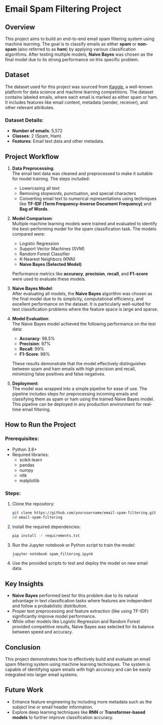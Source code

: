 # Email Spam Filtering Project

## Overview
This project aims to build an end-to-end email spam filtering system using machine learning. The goal is to classify emails as either **spam** or **non-spam** (also referred to as **ham**) by applying various classification algorithms. After testing multiple models, **Naive Bayes** was chosen as the final model due to its strong performance on this specific problem.

## Dataset
The dataset used for this project was sourced from [Kaggle](https://www.kaggle.com/), a well-known platform for data science and machine learning competitions. The dataset contains labeled emails, where each email is marked as either spam or ham. It includes features like email content, metadata (sender, receiver), and other relevant attributes.

### Dataset Details:
- **Number of emails**: 5,572
- **Classes**: 2 (Spam, Ham)
- **Features**: Email text data and other metadata.

## Project Workflow

1. **Data Preprocessing**:  
   The email text data was cleaned and preprocessed to make it suitable for model training. The steps included:
   - Lowercasing all text
   - Removing stopwords, punctuation, and special characters
   - Converting email text to numerical representations using techniques like **TF-IDF (Term Frequency-Inverse Document Frequency)** and **Bag of Words**.

2. **Model Comparison**:  
   Multiple machine learning models were trained and evaluated to identify the best-performing model for the spam classification task. The models compared were:
   - Logistic Regression
   - Support Vector Machines (SVM)
   - Random Forest Classifier
   - K-Nearest Neighbors (KNN)
   - **Naive Bayes (Selected Model)**

   Performance metrics like **accuracy**, **precision**, **recall**, and **F1-score** were used to evaluate these models.

3. **Naive Bayes Model**:  
   After evaluating all models, the **Naive Bayes** algorithm was chosen as the final model due to its simplicity, computational efficiency, and excellent performance on the dataset. It is particularly well-suited for text classification problems where the feature space is large and sparse.

4. **Model Evaluation**:  
   The Naive Bayes model achieved the following performance on the test data:
   - **Accuracy**: 98.5%
   - **Precision**: 97%
   - **Recall**: 99%
   - **F1-Score**: 98%
   
   These results demonstrate that the model effectively distinguishes between spam and ham emails with high precision and recall, minimizing false positives and false negatives.

5. **Deployment**:  
   The model was wrapped into a simple pipeline for ease of use. The pipeline includes steps for preprocessing incoming emails and classifying them as spam or ham using the trained Naive Bayes model. This pipeline can be deployed in any production environment for real-time email filtering.

## How to Run the Project
### Prerequisites:
- Python 3.8+
- Required libraries: 
  - scikit-learn
  - pandas
  - numpy
  - nltk
  - matplotlib

### Steps:
1. Clone the repository:
   ```bash
   git clone https://github.com/yourusername/email-spam-filtering.git
   cd email-spam-filtering
   ```

2. Install the required dependencies:
   ```bash
   pip install -r requirements.txt
   ```

3. Run the Jupyter notebook or Python script to train the model:
   ```bash
   jupyter notebook spam_filtering.ipynb
   ```

4. Use the provided scripts to test and deploy the model on new email data.

## Key Insights
- **Naive Bayes** performed best for this problem due to its natural advantage in text classification tasks where features are independent and follow a probabilistic distribution.
- Proper text preprocessing and feature extraction (like using TF-IDF) significantly improve model performance.
- While other models like Logistic Regression and Random Forest provided competitive results, Naive Bayes was selected for its balance between speed and accuracy.

## Conclusion
This project demonstrates how to effectively build and evaluate an email spam filtering system using machine learning techniques. The system is capable of identifying spam emails with high accuracy and can be easily integrated into larger email systems.

## Future Work
- Enhance feature engineering by including more metadata such as the subject line or email header information.
- Explore deep learning techniques like **RNN** or **Transformer-based models** to further improve classification accuracy.
